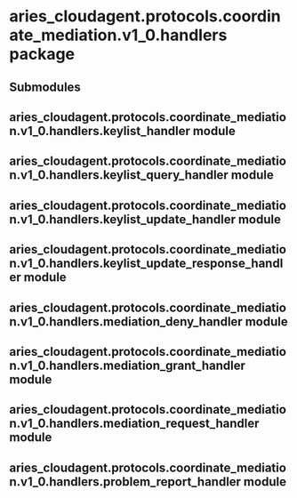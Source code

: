# aries_cloudagent.protocols.coordinate_mediation.v1_0.handlers package

## Submodules

## aries_cloudagent.protocols.coordinate_mediation.v1_0.handlers.keylist_handler module

## aries_cloudagent.protocols.coordinate_mediation.v1_0.handlers.keylist_query_handler module

## aries_cloudagent.protocols.coordinate_mediation.v1_0.handlers.keylist_update_handler module

## aries_cloudagent.protocols.coordinate_mediation.v1_0.handlers.keylist_update_response_handler module

## aries_cloudagent.protocols.coordinate_mediation.v1_0.handlers.mediation_deny_handler module

## aries_cloudagent.protocols.coordinate_mediation.v1_0.handlers.mediation_grant_handler module

## aries_cloudagent.protocols.coordinate_mediation.v1_0.handlers.mediation_request_handler module

## aries_cloudagent.protocols.coordinate_mediation.v1_0.handlers.problem_report_handler module
